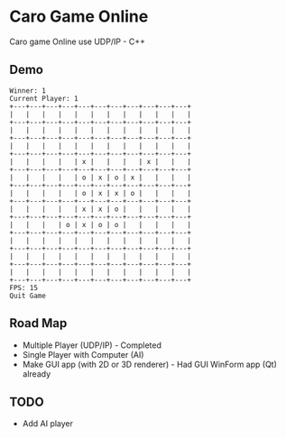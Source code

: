 # Caro Game Online

Caro game Online use UDP/IP - C++

## Demo

```text
Winner: 1
Current Player: 1
+---+---+---+---+---+---+---+---+---+---+---+
|   |   |   |   |   |   |   |   |   |   |   |
+---+---+---+---+---+---+---+---+---+---+---+
|   |   |   |   |   |   |   |   |   |   |   |
+---+---+---+---+---+---+---+---+---+---+---+
|   |   |   |   |   |   |   |   |   |   |   |
+---+---+---+---+---+---+---+---+---+---+---+
|   |   |   |   | x |   |   |   | x |   |   |
+---+---+---+---+---+---+---+---+---+---+---+
|   |   |   |   | o | x | o | x |   |   |   |
+---+---+---+---+---+---+---+---+---+---+---+
|   |   |   |   | o | x | x | o |   |   |   |
+---+---+---+---+---+---+---+---+---+---+---+
|   |   |   |   | x | x | o |   |   |   |   |
+---+---+---+---+---+---+---+---+---+---+---+
|   |   |   | o | x | o | o |   |   |   |   |
+---+---+---+---+---+---+---+---+---+---+---+
|   |   |   |   |   |   |   |   |   |   |   |
+---+---+---+---+---+---+---+---+---+---+---+
|   |   |   |   |   |   |   |   |   |   |   |
+---+---+---+---+---+---+---+---+---+---+---+
|   |   |   |   |   |   |   |   |   |   |   |
+---+---+---+---+---+---+---+---+---+---+---+
FPS: 15
Quit Game
```

## Road Map

- Multiple Player (UDP/IP) - Completed
- Single Player with Computer (AI)
- Make GUI app (with 2D or 3D renderer) - Had GUI WinForm app (Qt) already

## TODO

- Add AI player
